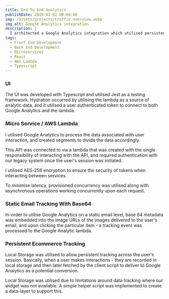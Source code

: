 ```yaml
---
title: End To End Analytics
publishDate: 2020-03-02 00:00:00
img: /assets/projects/traffic-overview.webp
img_alt: Google Analytics integration
description: |
  I architected a Google Analytics integration which utilised persistent data tracking, and microservice interactions.
tags:
  - Front End Development
  - Back End Development
  - Microservices
  - React
  - AWS Lambda
  - Typescript
---
```


### UI
The UI was developed with Typescript and utilised Jest as a testing framework. Hydration occurred by utilising the lambda as a source of analytic data, and it utilised a user authenticated token to connect to both Google Analytics and the lambda.

### Micro Service / AWS Lambda
I utilised Google Analytics to process the data associated with user interaction, and created segments to divide the data accordingly.

This API was connected to via a lambda that was created with the single responsibility of interacting with the API, and required authentication with our legacy system once the user's session was initiated.

I utilised AES-256 encryption to ensure the security of tokens when interacting between services.

To minimise latency, provisioned concurrency was utilised along with asynchronous operations working concurrently upon each request.

### Static Email Tracking With Base64
In-order to utilise Google Analytics on a static email level, base 64 metadata was embedded into the image URLs of the images delivered to the user's email, and upon clicking the particular item - a tracking event was processed to the Google Analytic lambda.

### Persistent Ecommerce Tracking
Local Storage was utilised to allow persistent tracking across the user's session. Basically, when a user makes interactions - they are recorded in local storage and then later fetched by the client script to deliver to Google Analytics as a potential conversion. 

Local Storage was utilised due to limitations around data tracking where our widget was not available. A simple helper script was implemented to create a data-layer to support this.
